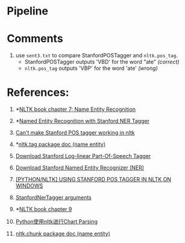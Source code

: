 # Pipeline


# Comments

1. use `sent3.txt` to compare StanfordPOSTagger and `nltk.pos_tag`.
    * StanfordPOSTagger outputs 'VBD' for the word "ate" *(correct)*
    * `nltk.pos_tag` outputs 'VBP' for the word 'ate' *(wrong)*




# References:

1. *[NLTK book chapter 7: Name Entity Recognition](http://www.nltk.org/book/ch07.html)

2. *[Named Entity Recognition with Stanford NER Tagger](https://pythonprogramming.net/named-entity-recognition-stanford-ner-tagger/)

3. [Can't make Stanford POS tagger working in nltk](https://stackoverflow.com/questions/34692987/cant-make-stanford-pos-tagger-working-in-nltk)

4. *[nltk.tag package doc (name entity)](http://www.nltk.org/api/nltk.tag.html?highlight=stanford%20pos%20tagger#nltk.tag.stanford.StanfordTagger)

5. [Download Stanford Log-linear Part-Of-Speech Tagger](https://nlp.stanford.edu/software/tagger.html)

6. [Download Stanford Named Entity Recognizer (NER)](https://nlp.stanford.edu/software/CRF-NER.html)

7. [[PYTHON/NLTK] USING STANFORD POS TAGGER IN NLTK ON WINDOWS](https://phitchuria.wordpress.com/2018/09/29/python-nltk-using-stanford-pos-tagger-in-nltk-on-windows/)

8. [StanfordNerTagger arguments](https://stackoverflow.com/questions/34037094/setting-nltk-with-stanford-nlp-both-stanfordnertagger-and-stanfordpostagger-fo)

9. *[NLTK book chapter 9](https://www.nltk.org/book/ch09.html)

10. [Python使用nltk进行Chart Parsing](https://lijiancheng0614.github.io/2015/10/25/2015_10_25_Python_nltk/)

11. [nltk.chunk package doc (name entity)](https://www.nltk.org/api/nltk.chunk.html)